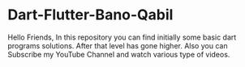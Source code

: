 # Dart-Flutter-Bano-Qabil
Hello Friends, In this repository you can find initially some basic dart programs solutions. After that level has gone higher. Also you can Subscribe my YouTube Channel and watch various type of videos.
